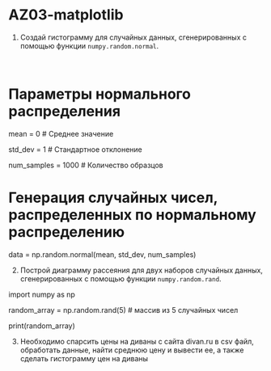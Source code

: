 # AZ03-matplotlib
1. Создай гистограмму для случайных данных, сгенерированных с помощью функции `numpy.random.normal`.

​

# Параметры нормального распределения

mean = 0 # Среднее значение

std_dev = 1 # Стандартное отклонение

num_samples = 1000 # Количество образцов

# Генерация случайных чисел, распределенных по нормальному распределению

data = np.random.normal(mean, std_dev, num_samples)

2. Построй диаграмму рассеяния для двух наборов случайных данных, сгенерированных с помощью функции `numpy.random.rand`.​

import numpy as np

random_array = np.random.rand(5) # массив из 5 случайных чисел

print(random_array)

3. Необходимо спарсить цены на диваны с сайта divan.ru в csv файл, обработать данные, найти среднюю цену и вывести ее, а также сделать гистограмму цен на диваны​